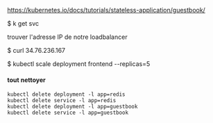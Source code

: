 https://kubernetes.io/docs/tutorials/stateless-application/guestbook/

$ k get svc

trouver l'adresse IP de notre loadbalancer

$ curl 34.76.236.167

$ kubectl scale deployment frontend --replicas=5

#### tout nettoyer

    kubectl delete deployment -l app=redis
    kubectl delete service -l app=redis
    kubectl delete deployment -l app=guestbook
    kubectl delete service -l app=guestbook


